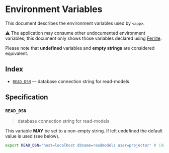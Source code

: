 # Environment Variables

This document describes the environment variables used by `<app>`.

⚠️ The application may consume other undocumented environment variables; this
document only shows those variables declared using [Ferrite].

Please note that **undefined** variables and **empty strings** are considered
equivalent.

## Index

- [`READ_DSN`](#READ_DSN) — database connection string for read-models

## Specification

### `READ_DSN`

> database connection string for read-models

This variable **MAY** be set to a non-empty string.
If left undefined the default value is used (see below).

```bash
export READ_DSN='host=localhost dbname=readmodels user=projector' # (default)
```

<!-- references -->

[ferrite]: https://github.com/dogmatiq/ferrite
